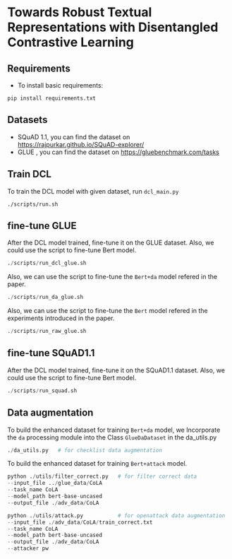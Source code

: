 # Towards Robust Textual Representations with Disentangled Contrastive Learning

## Requirements

* To install basic requirements:

```
pip install requirements.txt
```

## Datasets

* SQuAD 1.1, you can find the dataset on https://rajpurkar.github.io/SQuAD-explorer/
* GLUE , you can find the dataset on https://gluebenchmark.com/tasks

## Train DCL

To train the DCL model with given dataset, run `dcl_main.py`

```shell
./scripts/run.sh
```

## fine-tune GLUE

After the DCL model trained, fine-tune it on the GLUE dataset. Also, we could use the script to fine-tune Bert model.

```python
./scripts/run_dcl_glue.sh
```
Also, we can use the script to fine-tune the `Bert+da` model refered in the paper.

```python
./scripts/run_da_glue.sh
```

Also, we can use the script to fine-tune the `Bert` model refered in the experiments introduced in the paper.

```python
./scripts/run_raw_glue.sh
```

## fine-tune SQuAD1.1

After the DCL model trained, fine-tune it on the SQuAD1.1 dataset. Also, we could use the script to fine-tune Bert model.

```python
./scripts/run_squad.sh
```

## Data augmentation

To build the enhanced dataset for training `Bert+da` model, we Incorporate the `da` processing module into the Class `GlueDaDataset` in the da_utils.py 

```python
./da_utils.py   # for checklist data augmentation
```

To build the enhanced dataset for training `Bert+attack` model.

```python
python ./utils/filter_correct.py   # for filter correct data 
--input_file ../glue_data/CoLA
--task_name CoLA
--model_path bert-base-uncased
--output_file ./adv_data/CoLA 

python ./utils/attack.py           # for openattack data augmentation
--input_file ./adv_data/CoLA/train_correct.txt
--task_name CoLA
--model_path bert-base-uncased
--output_file ./adv_data/CoLA
--attacker pw          
```


